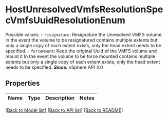 # HostUnresolvedVmfsResolutionSpecVmfsUuidResolutionEnum

Possible values: - `resignature`: Resignature the Unresolved VMFS volume.      In the event the volume to be resignatured contains multiple   extents but only a single copy of each extent exists, only the   head extent needs to be specified. - `forceMount`: Keep the original Uuid of the VMFS volume and mount it      In the event the volume to be force mounted contains multiple   extents but only a single copy of each extent exists, only the   head extent needs to be specified.  ***Since:*** vSphere API 4.0 

## Properties
Name | Type | Description | Notes
------------ | ------------- | ------------- | -------------

[[Back to Model list]](../README.md#documentation-for-models) [[Back to API list]](../README.md#documentation-for-api-endpoints) [[Back to README]](../README.md)


